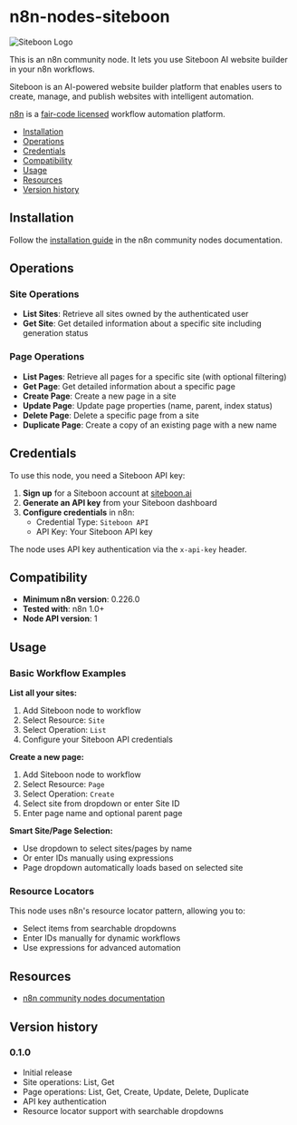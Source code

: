 # n8n-nodes-siteboon

![Siteboon Logo](https://static.siteboon.ai/images/logo-logotype-color.svg)

This is an n8n community node. It lets you use Siteboon AI website builder in your n8n workflows.

Siteboon is an AI-powered website builder platform that enables users to create, manage, and publish websites with intelligent automation.

[n8n](https://n8n.io/) is a [fair-code licensed](https://docs.n8n.io/reference/license/) workflow automation platform.

- [Installation](#installation)
- [Operations](#operations)
- [Credentials](#credentials)
- [Compatibility](#compatibility)
- [Usage](#usage)
- [Resources](#resources)
- [Version history](#version-history)

## Installation

Follow the [installation guide](https://docs.n8n.io/integrations/community-nodes/installation/) in the n8n community nodes documentation.

## Operations

### Site Operations
- **List Sites**: Retrieve all sites owned by the authenticated user
- **Get Site**: Get detailed information about a specific site including generation status

### Page Operations
- **List Pages**: Retrieve all pages for a specific site (with optional filtering)
- **Get Page**: Get detailed information about a specific page
- **Create Page**: Create a new page in a site
- **Update Page**: Update page properties (name, parent, index status)
- **Delete Page**: Delete a specific page from a site
- **Duplicate Page**: Create a copy of an existing page with a new name

## Credentials

To use this node, you need a Siteboon API key:

1. **Sign up** for a Siteboon account at [siteboon.ai](https://siteboon.ai)
2. **Generate an API key** from your Siteboon dashboard
3. **Configure credentials** in n8n:
   - Credential Type: `Siteboon API`
   - API Key: Your Siteboon API key

The node uses API key authentication via the `x-api-key` header.

## Compatibility

- **Minimum n8n version**: 0.226.0
- **Tested with**: n8n 1.0+
- **Node API version**: 1

## Usage

### Basic Workflow Examples

**List all your sites:**
1. Add Siteboon node to workflow
2. Select Resource: `Site`
3. Select Operation: `List`
4. Configure your Siteboon API credentials

**Create a new page:**
1. Add Siteboon node to workflow
2. Select Resource: `Page`
3. Select Operation: `Create`
4. Select site from dropdown or enter Site ID
5. Enter page name and optional parent page

**Smart Site/Page Selection:**
- Use dropdown to select sites/pages by name
- Or enter IDs manually using expressions
- Page dropdown automatically loads based on selected site

### Resource Locators
This node uses n8n's resource locator pattern, allowing you to:
- Select items from searchable dropdowns
- Enter IDs manually for dynamic workflows
- Use expressions for advanced automation

## Resources

* [n8n community nodes documentation](https://docs.n8n.io/integrations/#community-nodes)

## Version history

### 0.1.0
- Initial release
- Site operations: List, Get
- Page operations: List, Get, Create, Update, Delete, Duplicate
- API key authentication
- Resource locator support with searchable dropdowns
